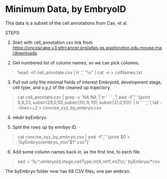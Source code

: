 # Minimum Data, by EmbryoID

This data is a subset of the cell annotations from Cao, et al.

STEPS:

1. Start with cell_annotation.csv link from https://oncoscape.v3.sttrcancer.org/atlas.gs.washington.edu.mouse.rna/downloads.

2. Get numbered list of column names, so we can pick columns.

> head -n1 cell_annotate.csv | tr ',' "\n" | cat -n > colNames.txt

3. Pull out only the minimal fields of interest
   EmbryoId, development stage, cell type, and x,y,z of the cleaned up trajectory.
   
> cat cell_annotate.csv | grep -v 'NA NA '| tr ' ' '_'| awk -F',' '{print $6,$9,$23,substr($29,0,10),substr($30,0,10),substr($31,0,10)}' | tr ' ' ',' | tail --lines=+2 > concise_xyz_by_embryo.csv

4. mkdir byEmbryo

5. Split the rows up by emrbyo ID.

> cat concise_xyz_by_embryo.csv | awk -F',' '{print $0 > "byEmbryo/embryo_min"$1".csv"}'

6. Add some column names back in, as the first line, to each file.

> sed -i '1s;^;embryoId,stage,cellType,mtX,mtY,mtZ\n;' byEmbryo/*csv

The byEmbryo folder now has 68 CSV files, one per embryo.
